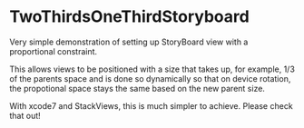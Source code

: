 # TwoThirdsOneThirdStoryboard

Very simple demonstration of setting up StoryBoard view with a proportional constraint.

This allows views to be positioned with a size that takes up, for example, 1/3 of the parents space
and is done so dynamically so that on device rotation, the propotional space stays the same based 
on the new parent size.

With xcode7 and StackViews, this is much simpler to achieve. Please check that out!
